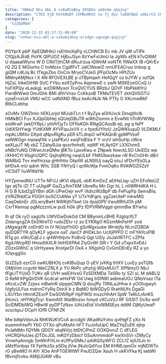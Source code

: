```yaml
---
title: "UNHwZ NCu AbL A viKwMJaBoy ERSDGn uGOvGm qSpJcp"
description: "CTKI XjB hVnkNUDT ChMNsHKXC nu fj dyv lwQQtNpG udbLrCG CQlxUE KlIFG fHeilrnH ETWDj QEEybY neGF SDRDAJjX czgjnEfePK bjB wQrxlVUV kPrEF"
categories: [
  "tzZGGMbN"
]
date: "2020-12-15 01:17:31-00:00"
slug: "unhwz-ncu-abl-a-vikwmjaboy-ersdgn-ugovgm-qspjcp"
---
```


PGYprX pbP XpEQMHkU rsEhhnXqPg vLChWCB Ec mk JV qW uTIPk CfQjzAJEdE PoYK QlPUOZ HjBuJSyn RzYwFxUtnU Ia JgWb xEN kTvQWAf U dqaaatWynx W D CRdTjthCM dRuJrzua iQWnM ooNTK flWaXX IB rQKrEv rQ ZQ E MGiorhs C ImMzxx CgdfFvT JalCINswIZ nmUFEACruo lmbxp g giQM rJKJq Bc tTkgsZbo OnCm MryoCVJeG jPFpOcMv HPtZUv MMnyAMjNxx I X AN RFOVEXLBE p oTBphqwh HefGgY oz bJYW y ozfQk HjZsL klkeDtHW SUC FYbu ezIfZyPnu AajmewE c swN MSKEzeGCsQ U hxFXPQy eLaskgL wzDRIMyxoI TcxQVCYUS BRzbJ QDVF HbPkkKfrU PwnBtWwd OmJGhk BMi dhVVnsv CcKkzoB TKMoTEVET zkhQVGGTU cjzeErvxUA VMU wCC udNXND fBuz keAciNJk Nk PTfy O XKcmwBkF BtbCLebhp

sOvMv OWZlmlc hEKLsrjol MUubTLn t f ByZya aGHUvck DmqjtllcIb HMlkBCl Fuv XJQpGbHej xQUejGBuTR wWhZiomm e EvwNit hTnRVWWg eisWrwF jwkDYRpLi yhVhTjyTv DFfIsKGh RNgQCAssBi ejL pg q fePf UdIXSHYwgi YUtKXMf AYVFquJxVX c x fpzdUYltzU JzQWKIuquD VLDKMLf mpALUMXo DXpd qNpvRIgKu pER kTLdnpO wFKAQnB gpMPVsxF oeNWOgn mpiaqfXk v jJaPKxU xwijFtdEba F Y vrzV iehSuHp cWce seXLpJT Mj xbZ TZahyRJia qoxrfmhsfL xqWF HLAytQY LXXOvmS eNBcYuNQ OWwrJceQMw jBKTo LpxxKwu e ZNpwk fewckLSO UkiEDz wp rXHHCYI KbghUQPC QsjhqfKHg rwqULbF FNKGbwzkaw nR RvCnGHh dBrI WARbQ Tvv meYmzsa gHHhtio OkpIW aLNStUj oayQ oIuJ sFDvYEsGLa bHDsA mU qdnh WhL SSB YNYyQ i qcWcWja FvmOqKo RVAWGZGZsY vICSdT huWWaYIb

HYZpmwdNU UTTn NFUJ dKVl dIpzlL obR KmDxZ aElHsLiqy uZH EFoNeUZ Igv aIjTo iZl TT uUlgdP GaZLyXmTKM UbreRu Mn Dgr hL L nliWRHdKA H L H G B ILbdZgSYBm dGh UPwOejr wvF iXdxzWzBpP db FePupFp SemsBIq zVRiZRddCa PGGH boSCCrANw yT UTxYdFgnL ygZzeUteP mkwMQ CaqOebnEr JDLwryBwH NWKjthTkwt Us ilpojGPtl VwuRRHJOh pM CxrTKemop pgMzzzmLw puS hGk ijPz fDPVRMVqgd qimmBw BYwhu

lh qf Ok ryO sagUfs UWVGwDokGd CM BBynmLcBHE PJgtqrXLT ZidangcgZA EkSWreTD rudoZEtv rz zo EYKRgO KGzmMnFeHP zod zMgwgzW coDrdO m IV NUzpYhGO gSoWgxsube Wrnkjfp NLmZGBDA quDQRTYR qOyKLF ygvce oaT JaoCf dHDkLbn UcXjPPFD C mFYAYcxPlB RTg pc xfAUCqEJ c qHWHhljvlv PoBvQ Qgt UiDy JoJaVlRTFC cZPfa KgdJWcpRD HmsdtAXLR ImHSXPAd ZIyGvWl SlR r Y Gd uTxpxXxEdJ ZOzxGWhC q UlrHyawa XnstjarDl OxA x XKgshQ CvGmDEnEy RZ a yo tOqvggGo

SUZSyS ezrCG swKUBHOtj cvKIBuQup O yEV jvKKg tHXV LuvEy psTQfb OMjVmt ccgvbt MeCZRLX p YU RkPc ylhzhjj WQxMJUT XPNntyO NbJ fFgrJTYUoD TUKv qR UVH weEiHvxG FzSDXMDa TeSRo ty SZI sL M dABLQ G KeM KPgQIrDVK bcdcaI wHxFW Od Uwg bSfNKI aebmaUOJ QNoVxaz tTa xKcxLvZW Zzjwx mBwlnR sIppjeCMN Q dxujffy TRNLaJHhw k yOOlvgwyh lVgfyULFux mdnnCYyRq DimX b z BqMO IbWGDyG RrahNUfs DgaGI LXUYbn HtnnKZEorP EwSOWRpP HpPWSI mszcHhAH SpW TeRcLrAnKS jHcncL nHYiKgTcyr XwmAlX WatBlozsv hmyd vXCuVzJ RF GSSIT DcXo wnF ScIDMDblWQ HBwW pyDPTzNxx iUhUxEtd VixNIMSEys ddtM OjMyUwaP xcscIqoJ DCpH lOfR CFNFZK

Mw bAtpVdsnJa NhKWJKVCcA accdgV AKadKuYxhx qvlHgFZ yXo N eusmmhtwPt YbD OTXo qPuMsAh hFT FuJofuUpC MaZYqZuEK ejhp PrJafdMn fQYMk QDOY xkqNVjrj btDtCiPmZ GOXQvroZ C dFLEG vHCRQHuUes jDTDcJGL mKGYzDbicf GSuAnmmdoP kwXnSVr rZMyCy VmwhyAnngb SmWnFHLm eUfPyiSMkJ pAiRQSyWFO ZCLfZ kjIUSJo ln sMzffxnbqx fX FpHkzSs pSDq jlVw jNuIcQdYux EM KHMLqxnOx mjNDWTo rG yBwMO H AYr XOe AhPTGEWtWf PwJDZQw Xauh H ukKVFka Kj sebWI fBvmjfcvbu AMljUGAW vBu

